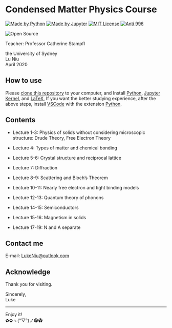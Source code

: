 # Condensed Matter Physics Course

[![Made by Python](https://github.com/ConAntares/Temples/blob/master/Attachments/MadebyPython.svg)](https://www.python.org/)
[![Made by Jupyter](https://github.com/ConAntares/Temples/blob/master/Attachments/MadebyJupyter.svg)](https://jupyter.org/)
[![MIT License](https://github.com/ConAntares/Temples/blob/master/Attachments/LicenseMIT.svg)](https://opensource.org/licenses/mit-license.php)
[![Anti 996](https://github.com/ConAntares/Temples/blob/master/Attachments/LinkNPL.svg)](https://996.icu)

![Open Source](https://github.com/ConAntares/Temples/blob/master/Attachments/OpenSource.svg)

Teacher: Professor Catherine Stampfl

the University of Sydney  
Lu Niu  
April 2020

## How to use

Please [clone this repository](https://github.com/Photonico/USyd_CMP.git) to your computer, and Install [Python](https://www.python.org/), [Jupyter Kernel](https://jupyter.org/), and [LaTeX](https://www.latex-project.org/), If you want the better studying experience, after the above steps, install [VSCode](https://code.visualstudio.com/) with the extension [Python](https://marketplace.visualstudio.com/items?itemName=ms-python.python).

## Contents

* Lecture 1-3: Physics of solids without considering microscopic structure: Drude Theory, Free Electron Theory

* Lecture 4: Types of matter and chemical bonding

* Lecture 5-6: Crystal structure and reciprocal lattice

* Lecture 7: Diffraction

* Lecture 8-9: Scattering and Bloch’s Theorem

* Lecture 10-11: Nearly free electron and tight binding models

* Lecture 12-13: Quantum theory of phonons

* Lecture 14-15: Semiconductors

* Lecture 15-16: Magnetism in solids

* Lecture 17-19: N and A separate

## Contact me

E-mail: LukeNiu@outlook.com  

## Acknowledge

Thank you for visiting.

Sincerely,  
Luke

---
Enjoy it!  
✿✿ヽ(°▽°)ノ✿✿
